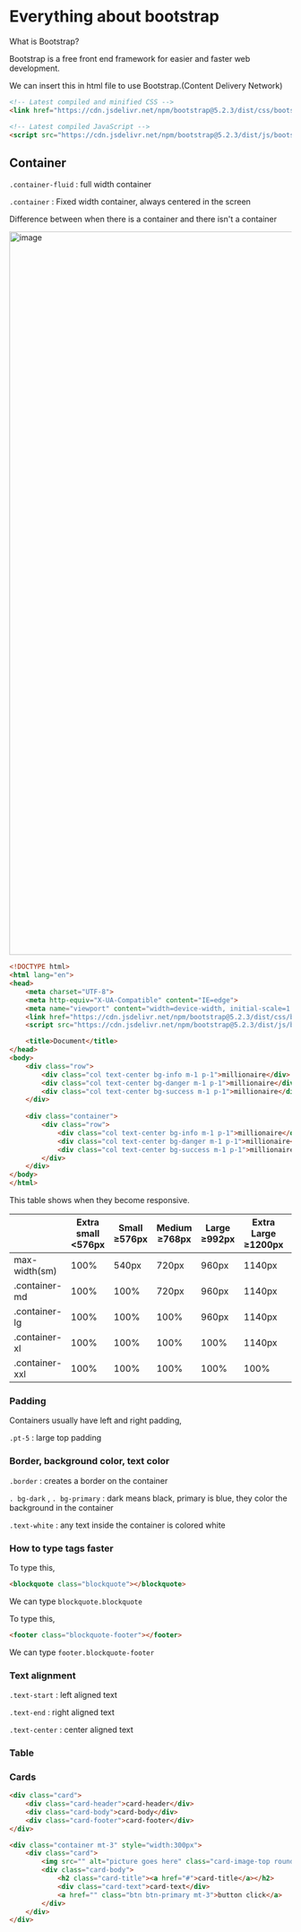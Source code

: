 # Everything about bootstrap

What is Bootstrap?

Bootstrap is a free front end framework for easier and faster web development.

We can insert this in html file to use Bootstrap.(Content Delivery Network)

```html
<!-- Latest compiled and minified CSS -->
<link href="https://cdn.jsdelivr.net/npm/bootstrap@5.2.3/dist/css/bootstrap.min.css" rel="stylesheet">

<!-- Latest compiled JavaScript -->
<script src="https://cdn.jsdelivr.net/npm/bootstrap@5.2.3/dist/js/bootstrap.bundle.min.js"></script>
```

## Container

`.container-fluid` : full width container

`.container` : Fixed width container, always centered in the screen

Difference between when there is a container and there isn't a container

<img width="1291" alt="image" src="https://user-images.githubusercontent.com/96529477/213251746-f7a18479-8223-4ad0-b176-10beaf117798.png">

```html
<!DOCTYPE html>
<html lang="en">
<head>
    <meta charset="UTF-8">
    <meta http-equiv="X-UA-Compatible" content="IE=edge">
    <meta name="viewport" content="width=device-width, initial-scale=1.0">
    <link href="https://cdn.jsdelivr.net/npm/bootstrap@5.2.3/dist/css/bootstrap.min.css" rel="stylesheet">
    <script src="https://cdn.jsdelivr.net/npm/bootstrap@5.2.3/dist/js/bootstrap.bundle.min.js"></script>

    <title>Document</title>
</head>
<body>  
    <div class="row">
        <div class="col text-center bg-info m-1 p-1">millionaire</div>
        <div class="col text-center bg-danger m-1 p-1">millionaire</div>
        <div class="col text-center bg-success m-1 p-1">millionaire</div>
    </div>
    
    <div class="container">
        <div class="row">
            <div class="col text-center bg-info m-1 p-1">millionaire</div>
            <div class="col text-center bg-danger m-1 p-1">millionaire</div>
            <div class="col text-center bg-success m-1 p-1">millionaire</div>
        </div>
    </div>
</body>
</html>
```




This table shows when they become responsive.

|                |Extra small <576px|Small ≥576px|Medium ≥768px|Large ≥992px|Extra Large ≥1200px|XXL ≥1400px|
| -------------- | ---------------- | -----------| ------------| -----------| ------------------| ----------|
| max-width(sm)  |        100%      |    540px   |    720px    |    960px   |        1140px     |    1320px |
| .container-md  |        100%      |    100%    |    720px    |    960px   |        1140px     |    1320px |
| .container-lg  |        100%      |    100%    |     100%    |    960px   |        1140px     |    1320px |
| .container-xl  |        100%      |    100%    |     100%    |    100%    |        1140px     |    1320px |
| .container-xxl |        100%      |    100%    |     100%    |    100%    |        100%       |    1320px |

### Padding

Containers usually have left and right padding,

`.pt-5` : large top padding

### Border, background color, text color

`.border` : creates a border on the container

`. bg-dark` , `. bg-primary` : dark means black, primary is blue, they color the background in the container

`.text-white` : any text inside the container is colored white

### How to type tags faster

To type this, 

```html
<blockquote class="blockquote"></blockquote>
```

We can type `blockquote.blockquote`

To type this,

```html
<footer class="blockquote-footer"></footer>
```

We can type `footer.blockquote-footer`

### Text alignment

`.text-start` : left aligned text

`.text-end` : right aligned text

`.text-center` : center aligned text

### Table

### Cards

```html
<div class="card">
    <div class="card-header">card-header</div>
    <div class="card-body">card-body</div>
    <div class="card-footer">card-footer</div>
</div>
```

```html
<div class="container mt-3" style="width:300px">
    <div class="card">
        <img src="" alt="picture goes here" class="card-image-top rounded-top">
        <div class="card-body">
            <h2 class="card-title"><a href="#">card-title</a></h2>
            <div class="card-text">card-text</div>
            <a href="" class="btn btn-primary mt-3">button click</a>
        </div>
    </div>
</div>
```
